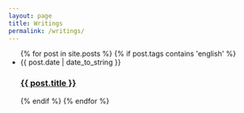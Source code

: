 ```yaml
---
layout: page
title: Writings
permalink: /writings/
---
```


<ul class="post-list">
{% for post in site.posts %}
	{% if post.tags contains 'english' %}
		<li>
			<span>{{ post.date | date_to_string }}</span>
			<h3>
				<a href="{{post.url}}">{{ post.title }}</a>
			</h3>
		</li>
	{% endif %}
{% endfor %}
</ul>
